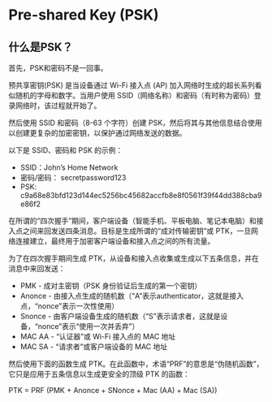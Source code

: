 # Pre-shared Key (PSK)

## 什么是PSK？

首先，PSK和密码不是一回事。

预共享密钥(PSK) 是当设备通过 Wi-Fi 接入点 (AP) 加入网络时生成的超长系列看似随机的字母和数字。当用户使用 SSID（网络名称）和密码（有时称为密码）登录网络时，该过程就开始了。

然后使用 SSID 和密码（8-63 个字符）创建 PSK，然后将其与其他信息结合使用以创建更复杂的加密密钥，以保护通过网络发送的数据。

以下是 SSID、密码和 PSK 的示例：

- SSID：John’s Home Network
- 密码/密码： secretpassword123
- PSK: c9a68e83bfd123d144ec5256bc45682accfb8e8f0561f39f44dd388cba9e86f2

在所谓的“四次握手”期间，客户端设备（智能手机、平板电脑、笔记本电脑）和接入点之间来回发送四条消息。目标是生成所谓的“成对传输密钥”或 PTK，一旦网络连接建立，最终用于加密客户端设备和接入点之间的所有流量。

为了在四次握手期间生成 PTK，从设备和接入点收集或生成以下五条信息，并在消息中来回发送：

- PMK - 成对主密钥（PSK 身份验证后生成的第一个密钥）
- Anonce - 由接入点生成的随机数（“A”表示authenticator，这就是接入点，“nonce”表示一次性使用）
- Snonce - 由客户端设备生成的随机数（“S”表示请求者，这就是设备，“nonce”表示“使用一次并丢弃”）
- MAC AA - “认证器”或 Wi-Fi 接入点的 MAC 地址
- MAC SA - “请求者”或客户端设备的 MAC 地址

然后使用下面的函数生成 PTK。在此函数中，术语“PRF”的意思是“伪随机函数”，它只是应用于五条信息以生成更安全的顶级 PTK 的函数：

PTK = PRF (PMK + Anonce + SNonce + Mac (AA) + Mac (SA))
